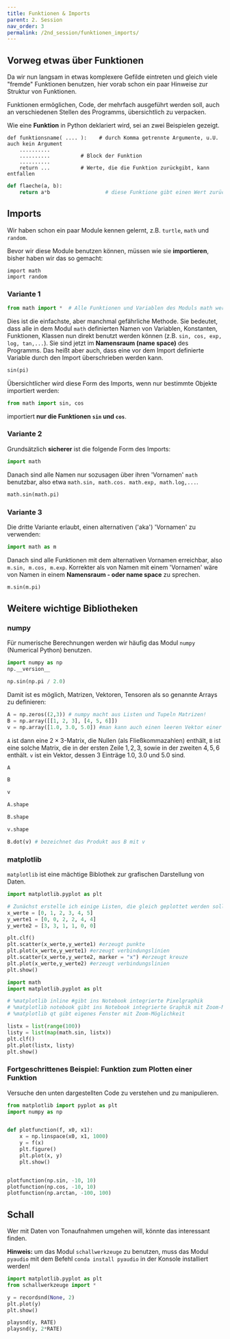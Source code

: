 ```yaml
---
title: Funktionen & Imports 
parent: 2. Session
nav_order: 3
permalink: /2nd_session/funktionen_imports/
---
```


## Vorweg etwas über Funktionen

Da wir nun langsam in etwas komplexere Gefilde eintreten und gleich viele "fremde" Funktionen benutzen, hier vorab schon ein paar Hinweise zur Struktur von Funktionen.

Funktionen ermöglichen, Code, der mehrfach ausgeführt werden soll, auch an verschiedenen Stellen des Programms, übersichtlich zu verpacken.

Wie eine  **Funktion** in Python deklariert wird, sei an zwei Beispielen gezeigt.

    def funktionsname( .... ):    # durch Komma getrennte Argumente, u.U. auch kein Argument
        ..........
        ..........          # Block der Funktion
        ..........
        return ...          # Werte, die die Funktion zurückgibt, kann entfallen


```python
def flaeche(a, b):
    return a*b                  # diese Funktione gibt einen Wert zurücl
```


## Imports

Wir haben schon ein paar Module kennen gelernt, z.B. `turtle`, `math` und `random`. 

Bevor wir diese Module benutzen können, müssen wie sie **importieren**, bisher haben wir das so gemacht:

    import math
    import random


### Variante 1

```python
from math import *  # Alle Funktionen und Variablen des Moduls math werden direkt importiert
```

Dies ist die einfachste, aber manchmal gefährliche Methode.  Sie bedeutet, dass alle in dem Modul `math` definierten Namen von Variablen, Konstanten, Funktionen, Klassen nun direkt benutzt werden können (z.B. `sin, cos, exp, log, tan,...`). Sie sind jetzt im **Namensraum (name space)** des Programms.  Das heißt aber auch, dass eine vor dem Import definierte Variable durch den Import überschrieben werden kann.

```python
sin(pi)
```

Übersichtlicher wird diese Form des Imports, wenn nur bestimmte Objekte importiert werden:


```python
from math import sin, cos
```

importiert **nur die Funktionen `sin` und `cos`**.

### Variante 2

Grundsätzlich **sicherer** ist die folgende Form des Imports:

```python
import math
```

Danach sind alle Namen nur sozusagen über ihren 'Vornamen' `math` benutzbar, also etwa `math.sin, math.cos. math.exp, math.log,...`.

```python
math.sin(math.pi)
```

### Variante 3

Die dritte Variante erlaubt, einen alternativen ('aka') 'Vornamen' zu verwenden:

```python
import math as m
```

Danach sind alle Funktionen mit dem alternativen Vornamen erreichbar, also `m.sin, m.cos, m.exp`.
Korrekter als von Namen mit einem 'Vornamen' wäre  von Namen in einem  **Namensraum - oder name space** zu sprechen.


```python
m.sin(m.pi)
```

## Weitere wichtige Bibliotheken

### numpy

Für numerische Berechnungen werden wir häufig das Modul `numpy` (Numerical Python)  benutzen.


```python
import numpy as np
np.__version__
```


```python
np.sin(np.pi / 2.0)
```

Damit ist es möglich, Matrizen, Vektoren, Tensoren als so genannte Arrays zu definieren:


```python
A = np.zeros((2,3)) # numpy macht aus Listen und Tupeln Matrizen!
B = np.array([[1, 2, 3], [4, 5, 6]])
v = np.array([1.0, 3.0, 5.0]) #man kann auch einen leeren Vektor einer gewissen "shape" erstellen
```

`A` ist dann eine $2\times 3$-Matrix, die Nullen (als Fließkommazahlen) enthält, `B` ist eine solche Matrix, die in der ersten Zeile $1,2,3$, sowie in der zweiten $4,5,6$ enthält. `v` ist ein Vektor, dessen 3 Einträge 1.0, 3.0 und 5.0 sind.


```python
A
```


```python
B
```


```python
v
```


```python
A.shape
```


```python
B.shape
```


```python
v.shape
```


```python
B.dot(v) # bezeichnet das Produkt aus B mit v
```

### matplotlib

`matplotlib` ist eine mächtige Biblothek zur grafischen Darstellung von Daten.


```python
import matplotlib.pyplot as plt

# Zunächst erstelle ich einige Listen, die gleich geplottet werden sollen.
x_werte = [0, 1, 2, 3, 4, 5]
y_werte1 = [0, 0, 2, 2, 4, 4]
y_werte2 = [3, 3, 1, 1, 0, 0]

plt.clf()
plt.scatter(x_werte,y_werte1) #erzeugt punkte
plt.plot(x_werte,y_werte1) #erzeugt verbindungslinien
plt.scatter(x_werte,y_werte2, marker = "x") #erzeugt kreuze
plt.plot(x_werte,y_werte2) #erzeugt verbindungslinien
plt.show()
```


```python
import math
import matplotlib.pyplot as plt

# %matplotlib inline #gibt ins Notebook integrierte Pixelgraphik
# %matplotlib notebook gibt ins Notebook integrierte Graphik mit Zoom-Möglichkeit
# %matplotlib qt gibt eigenes Fenster mit Zoom-Möglichkeit

listx = list(range(100))
listy = list(map(math.sin, listx))
plt.clf()
plt.plot(listx, listy)
plt.show()
```

### Fortgeschrittenes Beispiel: Funktion zum Plotten einer Funktion

Versuche den unten dargestellten Code zu verstehen und zu manipulieren.


```python
from matplotlib import pyplot as plt
import numpy as np


def plotfunction(f, x0, x1):
    x = np.linspace(x0, x1, 1000)
    y = f(x)
    plt.figure()
    plt.plot(x, y)
    plt.show()


plotfunction(np.sin, -10, 10)
plotfunction(np.cos, -10, 10)
plotfunction(np.arctan, -100, 100)
```

## Schall

Wer mit Daten von Tonaufnahmen umgehen will, könnte das interessant finden.

**Hinweis:** um das Modul `schallwerkzeuge` zu benutzen, muss das Modul `pyaudio` mit dem Befehl `conda install pyaudio` in der Konsole installiert werden!

```python
import matplotlib.pyplot as plt
from schallwerkzeuge import *

y = recordsnd(None, 2)
plt.plot(y)
plt.show()

playsnd(y, RATE)
playsnd(y, 2*RATE)
```
